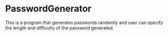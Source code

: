 # PasswordGenerator
This is a program that generates passwords randomly and user can specify the length and difficulty of the password generated.
